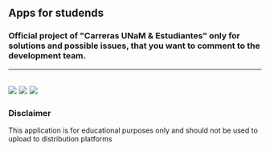 ## Apps for studends 

### Official project of "Carreras UNaM & Estudiantes" only for solutions and possible issues, that you want to comment to the development team.

---
<img src="https://img.shields.io/clojars/dt/prismic" /> <img src="https://img.shields.io/badge/Carreras-UNaM-blue" /> <img src="https://img.shields.io/apm/l/vim-mode" />
---
### Disclaimer
This application is for educational purposes only and should not be used to upload to distribution platforms
